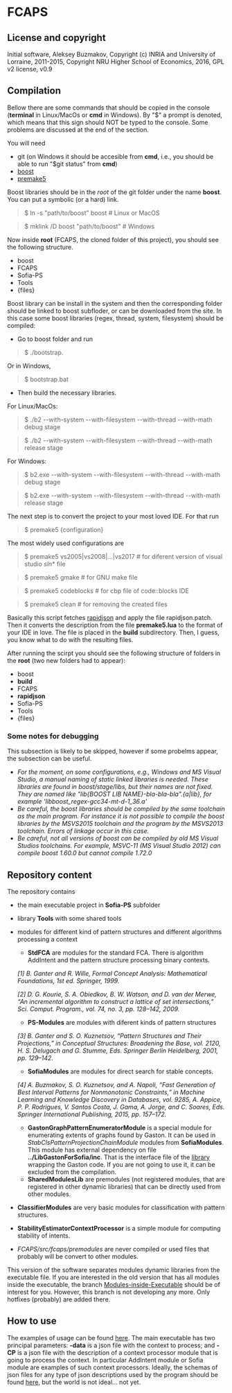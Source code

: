 # FCAPS

## License and copyright

Initial software, Aleksey Buzmakov, Copyright (c) INRIA and University of Lorraine, 2011-2015, Copyright NRU Higher School of Economics, 2016, GPL v2 license, v0.9

## Compilation

Bellow there are some commands that should be copied in the console (__terminal__ in Linux/MacOs or __cmd__ in Windows). By "$" a prompt is denoted, which means that this sign should NOT be typed to the console. Some problems are discussed at the end of the section.

You will need
* git (on Windows it should be accesible from __cmd__, i.e., you should be able to run "$git status" from __cmd__)
* [boost](http://www.boost.org/)
* [premake5](https://premake.github.io/download.html)

Boost libraries should be in the _root_ of the git folder under the name __boost__. 
You can put a symbolic (or a hard) link.

> $ ln -s "path/to/boost" boost \# Linux or MacOS

> $ mklink /D boost "path/to/boost" \# Windows

Now inside __root__ (FCAPS, the cloned folder of this project), you should see the following structure.

* boost
* FCAPS
* Sofia-PS
* Tools
* {files}

Boost library can be install in the system and then the corresponding folder should be linked to boost subfloder, or can be downloaded from the site. In this case some boost libraries (regex, thread, system, filesystem) should be compiled:
* Go to boost folder and run 

> $ ./bootstrap.

Or in Windows,

> $ bootstrap.bat

* Then build the necessary libraries.

For Linux/MacOs:
> $ ./b2 --with-system --with-filesystem --with-thread --with-math debug stage

> $ ./b2 --with-system --with-filesystem --with-thread --with-math release stage

For Windows:
> $ b2.exe --with-system --with-filesystem --with-thread --with-math debug stage

> $ b2.exe --with-system --with-filesystem --with-thread --with-math release stage

The next step is to convert the project to your most loved IDE. For that run

> $ premake5 {configuration}

The most widely used configurations are 

> $ premake5 vs2005|vs2008|...|vs2017 \# for diferent version of visual studio   *sln** file

> $ premake5 gmake \# for GNU make file

> $ premake5 codeblocks \# for cbp file of code::blocks IDE

> $ premake5 clean \# for removing the created files

Basically this script fetches [rapidjson](https://github.com/miloyip/rapidjson.git) and apply the file rapidjson.patch.
Then it converts the description from the file __premake5.lua__ to the format of your IDE in love. The file is placed in the __build__ subdirectory.
Then, I guess, you know what to do with the resulting files.

After running the scirpt you should see the following structure of folders in the __root__ (two new folders had to appear):

* boost
* __build__
* FCAPS
* __rapidjson__
* Sofia-PS
* Tools
* {files}

### Some notes for debugging

This subsection is likely to be skipped, however if some probelms appear, the subsection can be useful.

* *For the moment, on some configurations, e.g., Windows and MS Visual Studio, a manual naming of static linked libraries is needed. These libraries are found in boost/stage/libs, but their names are not fixed. They are named like "lib{BOOST LIB NAME}-bla-bla-bla".{a|lib}, for example 'libboost_regex-gcc34-mt-d-1_36.a'*
* *Be careful, the boost libraries should be compiled by the same toolchain as the main program. For instance it is not possible to compile the boost libraries by the MSVS2015 toolchain and the program by the MSVS2013 toolchain. Errors of linkage occur in this case.* 
* *Be careful, not all versions of boost can be compiled by old MS Visual Studios toolchains. For example, MSVC-11 (MS Visual Studio 2012) can compile boost 1.60.0 but cannot compile 1.72.0*

## Repository content

The repository contains
* the main executable project in __Sofia-PS__ subfolder
* library __Tools__ with some shared tools
* modules for different kind of pattern structures and different algorithms processing a context
  * __StdFCA__ are modules for the standard FCA. There is algorithm AddIntent and the pattern structure processing binary contexts.

  _[1] B. Ganter and R. Wille, Formal Concept Analysis: Mathematical Foundations, 1st ed. Springer, 1999._

  _[2]  D. G. Kourie, S. A. Obiedkov, B. W. Watson, and D. van der Merwe, “An incremental algorithm to construct a lattice of set intersections,” Sci. Comput. Program., vol. 74, no. 3, pp. 128–142, 2009._
  * __PS-Modules__ are modules with diferent kinds of pattern structures

  _[3] B. Ganter and S. O. Kuznetsov, “Pattern Structures and Their Projections,” in Conceptual Structures: Broadening the Base, vol. 2120, H. S. Delugach and G. Stumme, Eds. Springer Berlin Heidelberg, 2001, pp. 129–142._
  * __SofiaModules__ are modules for direct search for stable concepts.

  _[4] A. Buzmakov, S. O. Kuznetsov, and A. Napoli, “Fast Generation of Best Interval Patterns for Nonmonotonic Constraints,” in Machine Learning and Knowledge Discovery in Databases, vol. 9285, A. Appice, P. P. Rodrigues, V. Santos Costa, J. Gama, A. Jorge, and C. Soares, Eds. Springer International Publishing, 2015, pp. 157–172._
  * __GastonGraphPatternEnumeratorModule__ is a special module for enumerating extents of graphs found by Gaston. It can be used in _StabClsPatternProjectionChainModule_ modules from __SofiaModules__. This module has external dependency  on file __../LibGastonForSofia/inc__. That is the interface file of the [library](https://github.com/AlekseyBuzmakov/LibGastonForSofia/blob/master/inc/LibGastonForSofia.h) wrapping the Gaston code. If you are not going to use it, it can be excluded from the compilation.
  * __SharedModulesLib__ are premodules (not registered modules, that are registered in other dynamic libraries) that can be directly used from other modules.
* __ClassifierModules__ are very basic modules for classification with pattern structures.
* __StabilityEstimatorContextProcessor__ is a simple module for computing stability of intents.
* _FCAPS/src/fcaps/premodules_ are never compiled or used files that probably will be convert to other modules.

This version of the software separates modules dynamic libraries from the executable file. If you are interested in the old version that has all modules inside the executable, the branch [Modules-inside-Executable](https://github.com/AlekseyBuzmakov/FCAPS/tree/Modules-inside-Executable) should be of interest for you. However, this branch is not developing any more. Only hotfixes (probably) are added there.

## How to use

The examples of usage can be found [here](https://github.com/AlekseyBuzmakov/FCAPS/tree/master/FCAPS/EXAMPLES#examples-of-the-application-usage). The main executable has two principal parameters: __-data__ is a json file with the context to process; and __-CP__ is a json file with the description of a context processor module that is going to process the context. In particular AddIntent module or Sofia module are examples of such context processors. Ideally, the schemas of json files for any type of json descriptions used by the program should be found [here](https://github.com/AlekseyBuzmakov/FCAPS/tree/master/FCAPS/schemas), but the world is not ideal... not yet.


